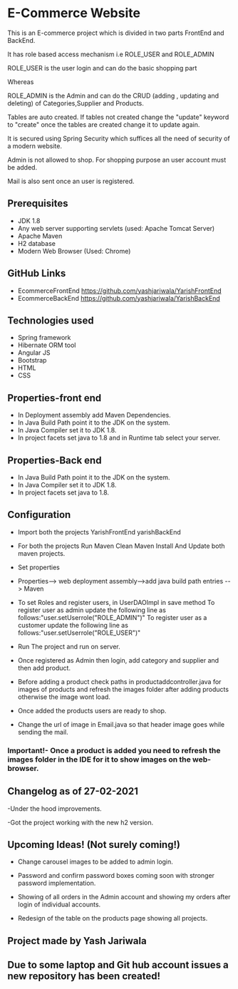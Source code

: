 # E-Commerce Website 

This is an E-commerce project which is divided in two parts FrontEnd and BackEnd.

It has role based access mechanism i.e ROLE_USER and ROLE_ADMIN

ROLE_USER is the user login and can do the basic shopping part 

Whereas 

ROLE_ADMIN is the Admin and can do the CRUD (adding , updating and deleting) of Categories,Supplier and Products.

Tables are auto created. If tables not created change the "update" keyword to "create" once the tables are created change it to update again. 

It is secured using Spring Security which suffices all the need of security of a modern website.

Admin is not allowed to shop. For shopping purpose an user account must be added.

Mail is also sent once an user is registered.


## Prerequisites
- JDK 1.8
- Any web server supporting servlets (used: Apache Tomcat Server)
- Apache Maven 
- H2 database 
- Modern Web Browser (Used: Chrome)

## GitHub Links 
- EcommerceFrontEnd <https://github.com/yashjariwala/YarishFrontEnd>
- EcommerceBackEnd <https://github.com/yashjariwala/YarishBackEnd>

## Technologies used 
- Spring framework
- Hibernate ORM tool
- Angular JS
- Bootstrap 
- HTML 
- CSS 

## Properties-front end 
- In Deployment assembly add Maven Dependencies.
- In Java Build Path point it to the JDK on the system.
- In Java Compiler set it to JDK 1.8.
- In project facets set java to 1.8 and in Runtime tab select your server.
 	

## Properties-Back end 
- In Java Build Path point it to the JDK on the system.
- In Java Compiler set it to JDK 1.8.
- In project facets set java to 1.8.

## Configuration

- Import both the projects
	YarishFrontEnd
	yarishBackEnd

- For both the projects Run 
	Maven Clean	
	Maven Install
And Update both maven projects. 

- Set properties

- Properties--> web deployment assembly-->add java build path entries --> Maven

- To set Roles and register users, in UserDAOImpl in save method 
	To register user as admin update the following line as follows:"user.setUserrole("ROLE_ADMIN")"
	To register user as a customer update the following line as follows:"user.setUserrole("ROLE_USER")"
	
- Run The project and run on server. 	

- Once registered as Admin then login, add category and supplier and then add product.

- Before adding a product check paths in productaddcontroller.java for images of products and refresh the images folder after adding products otherwise the image wont load.  

- Once added the products users are ready to shop.

- Change the url of image in Email.java so that header image goes while sending the mail.


### Important!- Once a product is added you need to refresh the images folder in the IDE for it to show images on the web-browser.

## Changelog as of 27-02-2021

-Under the hood improvements.

-Got the project working with the new h2 version.

## Upcoming Ideas! (Not surely coming!)

- Change carousel images to be added to admin login.

- Password and confirm password boxes coming soon with stronger password implementation.

- Showing of all orders in the Admin account and showing my orders after login of individual accounts.

- Redesign of the table on the products page showing all projects. 


## Project made by Yash Jariwala 

## Due to some laptop and Git hub account issues a new repository has been created!


	

